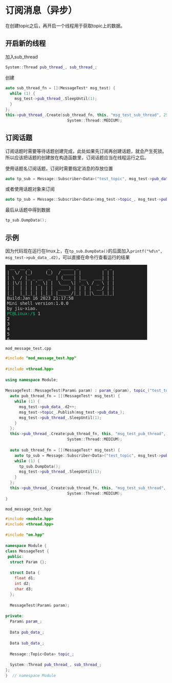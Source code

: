 # 订阅消息（异步）

在创建topic之后，再开启一个线程用于获取topic上的数据。

## 开启新的线程

加入sub_thread

```cpp
System::Thread pub_thread_, sub_thread_;
```

创建

```cpp
auto sub_thread_fn = [](MessageTest* msg_test) {
  while (1) {
    msg_test->pub_thread_.SleepUntil(1);
  }
};
this->pub_thread_.Create(sub_thread_fn, this, "msg_test_sub_thread", 256,
                           System::Thread::MEDIUM);
```

## 订阅话题

订阅话题时需要等待话题创建完成，此处如果先订阅再创建话题，就会产生死锁。所以应该把话题的创建放在构造函数里，订阅话题应当在线程运行之后。

使用话题名订阅话题，订阅时需要指定消息的存放位置

```cpp
auto tp_sub = Message::Subscriber<Data>("test_topic", msg_test->pub_data_);
```

或者使用话题对象来订阅

```cpp
auto tp_sub = Message::Subscriber<Data>(msg_test->topic_, msg_test->pub_data_);
```

最后从话题中得到数据

```cpp
tp_sub.DumpData();
```

## 示例

因为代码现在运行在linux上，在`tp_sub.DumpData()`的后面加入`printf("%d\n", msg_test->pub_data_.d2)`，可以直接在命令行查看运行的结果

![结果](../../img/msg_test.png)

`mod_message_test.cpp`

```cpp
#include "mod_message_test.hpp"

#include <thread.hpp>

using namespace Module;

MessageTest::MessageTest(Param& param) : param_(param), topic_("test_topic") {
  auto pub_thread_fn = [](MessageTest* msg_test) {
    while (1) {
      msg_test->pub_data_.d2++;
      msg_test->topic_.Publish(msg_test->pub_data_);
      msg_test->pub_thread_.SleepUntil(1);
    }
  };
  this->pub_thread_.Create(pub_thread_fn, this, "msg_test_pub_thread", 256,
                           System::Thread::MEDIUM);

  auto sub_thread_fn = [](MessageTest* msg_test) {
    auto tp_sub = Message::Subscriber<Data>("test_topic", msg_test->pub_data_);
    while (1) {
      tp_sub.DumpData();
      msg_test->pub_thread_.SleepUntil(1);
    }
  };
  this->pub_thread_.Create(sub_thread_fn, this, "msg_test_sub_thread", 256,
                           System::Thread::MEDIUM);
}
```

`mod_message_test.hpp`

```cpp
#include <module.hpp>
#include <thread.hpp>

#include "om.hpp"

namespace Module {
class MessageTest {
 public:
  struct Param {};

  struct Data {
    float d1;
    int d2;
    char d3;
  };

  MessageTest(Param& param);

private:
  Param& param_;

  Data pub_data_;

  Data sub_data_;

  Message::Topic<Data> topic_;

  System::Thread pub_thread_, sub_thread_;
};
}  // namespace Module
```
